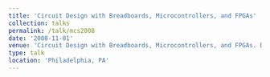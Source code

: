 ```yaml
---
title: 'Circuit Design with Breadboards, Microcontrollers, and FPGAs'
collection: talks
permalink: /talk/mcs2008
date: '2008-11-01'
venue: 'Circuit Design with Breadboards, Microcontrollers, and FPGAs. Drexel University Math and Computer Science (MCS) Society Talk.'
type: talk
location: 'Philadelphia, PA'
---
```


